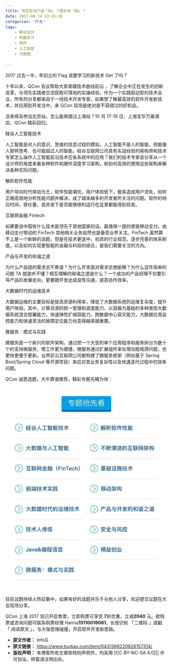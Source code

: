 ```yaml
---
title: 你还在闭门造「码」？固步自「敲」？
date: 2017-06-14 13:45:36
categories: "开发"
tags:
	- 移动支付
	- 机器学习
	- 软件
	- 人工智能
	- 大数据

---
```


2017 过去一半，年初立的 Flag 说要学习的新技术 Get 了吗？

十年以来，QCon 会议帮助大家紧跟技术曲线前沿 ，了解企业中正在发生的创新变革，与领先实践者交流获取可落地的实操经验。作为一个实践驱动型的技术会议，所有的分享都来自于一线技术开发专家，如果想了解最高效的软件开发新技术，并应用到开发当中，来 QCon 现场是绝对是不容错过的好机会。

没来得及参加北京站，怎么能再错过上海站？10 月 17-19 日，上海宝华万豪酒店，QCon 精彩回归。

硅谷人工智能技术

人工智能是对人的意识、思维的信息过程的模拟。人工智能不是人的智能，但能像人那样思考、也可能超过人的智能。硅谷互联网公司具有实战经验的架构师和技术专家怎么操作人工智能前沿技术在各系统中的应用？我们的技术专家会分享从一个设计师的角度来看各种软件和硬件深度学习架构，和如何高效的使用这些架构来解决各种实际问题。

解析软件性能

用户导向时代体验为王，软件性能堪忧，用户体验低下，极易造成用户流失，如何正确高效地分析性能问题并解决，成了越来越多的开发者所关注的问题。软件的响应时间、吞吐量、高并发下是否能够顺利运行在这里都能得到启发。

互联网金融 Fintech

如果要说中国有什么技术是领先于其他国家的话，最值得一提的便是移动支付。由移动支付带动的 FinTech 其他相关业务自然也是备受业界关注。FinTech 虽然算不上是一个新鲜的话题，但是在技术更迭中，初具的行业规范，逐步完善的体系制度，以及如何实现更智能的金融与科技的结合，是我们需要关注的方向。

产品与开发的和谐之道

为什么产品提的需求总不靠谱？为什么开发面对需求总想偷懒？为什么这件简单的问题 TA 就是听不懂？相互理解的和谐之道是什么？一个成功的产品经理不仅要引导产品的发展走向，更要跟开发达成良性沟通，提高协作效率。

大数据时代的运维技术

大数据运维的主要目标是提高资源利用率，降低了大数据系统的运维复杂度，提升用户体验。其中，计算资源的统一管理和调度能力，以容器为基础的多种类型大数据系统混合部署能力，快速弹性扩缩容能力，跨数据中心容灾能力，大数据应用监控能力和快速灵活的故障定位能力也变得越来越重要。

微服务：模式与实践

微服务是一个新兴的软件架构，通过把一个大型的单个应用程序和服务拆分为数十个的支持微服务，使工作更为便捷，微服务通过扩展组件来处理功能瓶颈问题，也更快更便于更新。业界前沿互联网公司都构建了微服务框架（例如基于 Spring Boot/Spring Cloud 等开源项目）来应对其业务复杂性以及快速迭代过程中的效率问题。

QCon 诚意选题，大牛靠谱推荐，精彩专题先睹为快：

![你还在闭门造「码」？固步自「敲」？][NRNY-ZAB2-Q6BR.jpg]

目前议题持续火热征集中，如果有好的话题并乐于与他人分享，欢迎提交议题在大会现场分享。

QCon 上海 2017 现已开启售票，立即购票可享受 **7**折优惠，立减**2040** 元。欲购票或咨询问题可联系购票经理 Hanna**15110019061**。长按识别 「二维码 」或戳 「 阅读原文 」，与大咖思维碰撞，开启软件开发新思路。


[NRNY-ZAB2-Q6BR.jpg]: static/resources/crawler/NRNY-ZAB2-Q6BR.jpg
 *  **原文作者：** InfoQ
 *  **原文链接：** https://www.toutiao.com/item/6431366220926157314/
 *  **版权声明：** 本博客所有文章除特别声明外，均采用 [CC BY-NC-SA 4.0][] 许可协议。转载请注明出处。
